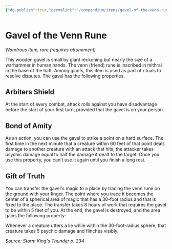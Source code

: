 ```yaml
---
{"dg-publish":true,"permalink":"/compendium/items/gavel-of-the-venn-rune-skt/","tags":["compendium/src/5e/skt","item/attunement/required","item/rarity/rare","item/wondrous"]}
---
```


# Gavel of the Venn Rune
*Wondrous Item, rare (requires attunement)*  


This wooden gavel is small by giant reckoning but nearly the size of a warhammer in human hands. The venn (friend) rune is inscribed in mithral in the base of the haft. Among giants, this item is used as part of rituals to resolve disputes. The gavel has the following properties.

## Arbiters Shield

At the start of every combat, attack rolls against you have disadvantage before the start of your first turn, provided that the gavel is on your person.

## Bond of Amity

As an action, you can use the gavel to strike a point on a hard surface. The first time in the next minute that a creature within 60 feet of that point deals damage to another creature with an attack that hits, the attacker takes psychic damage equal to half the damage it dealt to the target. Once you use this property, you can't use it again until you finish a long rest.

## Gift of Truth

You can transfer the gavel's magic to a place by tracing the venn rune on the ground with your finger. The point where you trace it becomes the center of a spherical area of magic that has a 30-foot radius and that is fixed to the place. The transfer takes 8 hours of work that requires the gavel to be within 5 feet of you. At the end, the gavel is destroyed, and the area gains the following property:

Whenever a creature utters a lie while within the 30-foot-radius sphere, that creature takes 5 psychic damage and flinches visibly.

*Source: Storm King's Thunder p. 234*